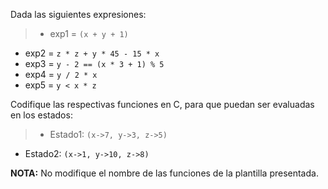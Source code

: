 Dada las siguientes expresiones:

>* exp1 = ```(x + y + 1)```
* exp2 = ```z * z + y * 45 - 15 * x```
* exp3 = ```y - 2 == (x * 3 + 1) % 5```
* exp4 = ```y / 2 * x```
* exp5 = ```y < x * z```

Codifique las respectivas funciones en C, para que puedan ser evaluadas en los estados:

>* Estado1: ```(x->7, y->3, z->5)```
* Estado2: ```(x->1, y->10, z->8)```


**NOTA:** No modifique el nombre de las funciones de la plantilla presentada.
